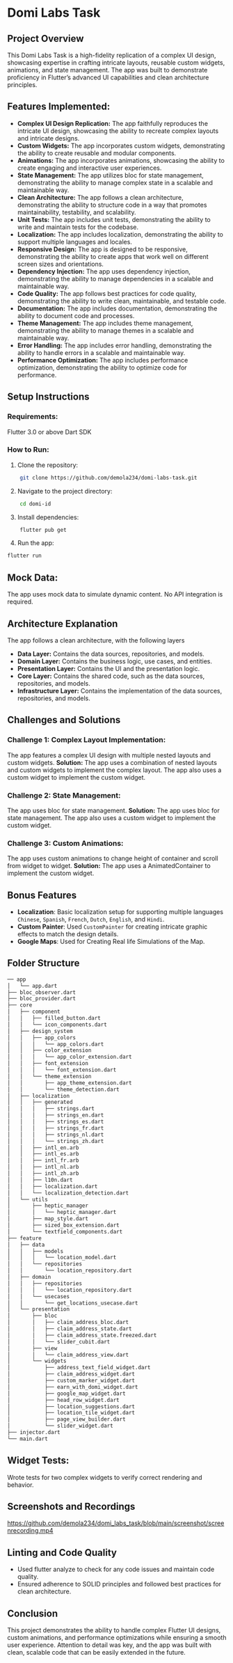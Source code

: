 # Domi Labs Task

## Project Overview

This Domi Labs Task is a high-fidelity replication of a complex UI design, showcasing expertise in crafting intricate layouts, reusable custom widgets, animations, and state management. The app was built to demonstrate proficiency in Flutter’s advanced UI capabilities and clean architecture principles.

## Features Implemented:

- **Complex UI Design Replication:** The app faithfully reproduces the intricate UI design, showcasing the ability to recreate complex layouts and intricate designs.
- **Custom Widgets:** The app incorporates custom widgets, demonstrating the ability to create reusable and modular components.
- **Animations:** The app incorporates animations, showcasing the ability to create engaging and interactive user experiences.
- **State Management:** The app utilizes bloc for state management, demonstrating the ability to manage complex state in a scalable and maintainable way.
- **Clean Architecture:** The app follows a clean architecture, demonstrating the ability to structure code in a way that promotes maintainability, testability, and scalability.
- **Unit Tests:** The app includes unit tests, demonstrating the ability to write and maintain tests for the codebase.
- **Localization:** The app includes localization, demonstrating the ability to support multiple languages and locales.
- **Responsive Design:** The app is designed to be responsive, demonstrating the ability to create apps that work well on different screen sizes and orientations.
- **Dependency Injection:** The app uses dependency injection, demonstrating the ability to manage dependencies in a scalable and maintainable way.
- **Code Quality:** The app follows best practices for code quality, demonstrating the ability to write clean, maintainable, and testable code.
- **Documentation:** The app includes documentation, demonstrating the ability to document code and processes.
- **Theme Management:** The app includes theme management, demonstrating the ability to manage themes in a scalable and maintainable way.
- **Error Handling:** The app includes error handling, demonstrating the ability to handle errors in a scalable and maintainable way.
- **Performance Optimization:** The app includes performance optimization, demonstrating the ability to optimize code for performance.

## Setup Instructions

### Requirements:

Flutter 3.0 or above
Dart SDK

### How to Run:

1.  Clone the repository:

```bash
    git clone https://github.com/demola234/domi-labs-task.git
```

2. Navigate to the project directory:

```bash
    cd domi-id
```

3. Install dependencies:

```bash
    flutter pub get
```

4. Run the app:

```bash
flutter run
```

## Mock Data:

The app uses mock data to simulate dynamic content. No API integration is required.

## Architecture Explanation

The app follows a clean architecture, with the following layers

- **Data Layer:** Contains the data sources, repositories, and models.
- **Domain Layer:** Contains the business logic, use cases, and entities.
- **Presentation Layer:** Contains the UI and the presentation logic.
- **Core Layer:** Contains the shared code, such as the data sources, repositories, and models.
- **Infrastructure Layer:** Contains the implementation of the data sources, repositories, and models.

## Challenges and Solutions

### Challenge 1: Complex Layout Implementation:

The app features a complex UI design with multiple nested layouts and custom widgets.
**Solution:** The app uses a combination of nested layouts and custom widgets to implement the complex layout. The app also uses a custom widget to implement the custom widget.

### Challenge 2: State Management:

The app uses bloc for state management.
**Solution:** The app uses bloc for state management. The app also uses a custom widget to implement the custom widget.

### Challenge 3: Custom Animations:

The app uses custom animations to change height of container and scroll from widget to widget.
**Solution:** The app uses a AnimatedContainer to implement the custom widget.

## Bonus Features

- **Localization**: Basic localization setup for supporting multiple languages `Chinese`, `Spanish`, `French`, `Dutch`, `English`, and `Hindi`.
- **Custom Painter**: Used `CustomPainter` for creating intricate graphic effects to match the design details.
- **Google Maps**: Used for Creating Real life Simulations of the Map.

## Folder Structure

```bash
── app
│   └── app.dart
├── bloc_observer.dart
├── bloc_provider.dart
├── core
│   ├── component
│   │   ├── filled_button.dart
│   │   └── icon_components.dart
│   ├── design_system
│   │   ├── app_colors
│   │   │   └── app_colors.dart
│   │   ├── color_extension
│   │   │   └── app_color_extension.dart
│   │   ├── font_extension
│   │   │   └── font_extension.dart
│   │   └── theme_extension
│   │       ├── app_theme_extension.dart
│   │       └── theme_detection.dart
│   ├── localization
│   │   ├── generated
│   │   │   ├── strings.dart
│   │   │   ├── strings_en.dart
│   │   │   ├── strings_es.dart
│   │   │   ├── strings_fr.dart
│   │   │   ├── strings_nl.dart
│   │   │   └── strings_zh.dart
│   │   ├── intl_en.arb
│   │   ├── intl_es.arb
│   │   ├── intl_fr.arb
│   │   ├── intl_nl.arb
│   │   ├── intl_zh.arb
│   │   ├── l10n.dart
│   │   ├── localization.dart
│   │   └── localization_detection.dart
│   └── utils
│       ├── heptic_manager
│       │   └── heptic_manager.dart
│       ├── map_style.dart
│       ├── sized_box_extension.dart
│       └── textfield_components.dart
├── feature
│   ├── data
│   │   ├── models
│   │   │   └── location_model.dart
│   │   └── repositories
│   │       └── location_repository.dart
│   ├── domain
│   │   ├── repositories
│   │   │   └── location_repository.dart
│   │   └── usecases
│   │       └── get_locations_usecase.dart
│   └── presentation
│       ├── bloc
│       │   ├── claim_address_bloc.dart
│       │   ├── claim_address_state.dart
│       │   ├── claim_address_state.freezed.dart
│       │   └── slider_cubit.dart
│       ├── view
│       │   └── claim_address_view.dart
│       └── widgets
│           ├── address_text_field_widget.dart
│           ├── claim_address_widget.dart
│           ├── custom_marker_widget.dart
│           ├── earn_with_domi_widget.dart
│           ├── google_map_widget.dart
│           ├── head_row_widget.dart
│           ├── location_suggestions.dart
│           ├── location_tile_widget.dart
│           ├── page_view_builder.dart
│           └── slider_widget.dart
├── injector.dart
└── main.dart
```

## Widget Tests:

Wrote tests for two complex widgets to verify correct rendering and behavior.

## Screenshots and Recordings

https://github.com/demola234/domi_labs_task/blob/main/screenshot/screenrecording.mp4

## Linting and Code Quality

- Used flutter analyze to check for any code issues and maintain code quality.
- Ensured adherence to SOLID principles and followed best practices for clean architecture.

## Conclusion

This project demonstrates the ability to handle complex Flutter UI designs, custom animations, and performance optimizations while ensuring a smooth user experience. Attention to detail was key, and the app was built with clean, scalable code that can be easily extended in the future.
